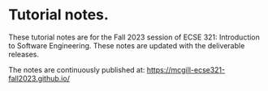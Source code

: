 # Tutorial notes.
These tutorial notes are for the Fall 2023 session of ECSE 321: Introduction to Software Engineering. These notes are updated with the deliverable releases.

The notes are continuously published at: https://mcgill-ecse321-fall2023.github.io/
